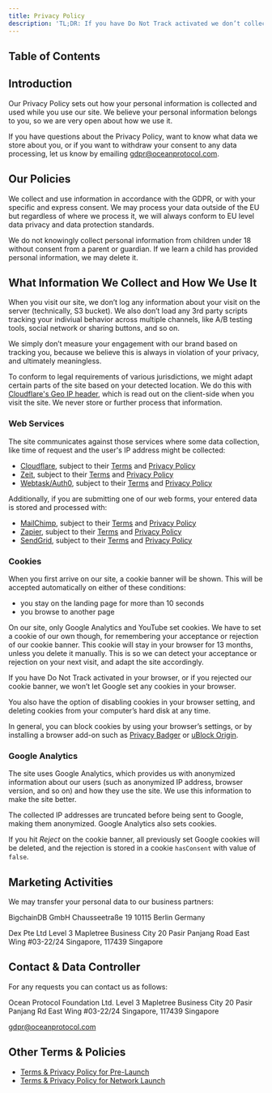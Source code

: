 ```yaml
---
title: Privacy Policy
description: 'TL;DR: If you have Do Not Track activated we don’t collect any information at all about your visit on our site. If deactivated, we make sure to only collect the bare minimum of information needed, as described in this Privacy Policy.'
---
```


## Table of Contents

## Introduction

Our Privacy Policy sets out how your personal information is collected and used while you use our site. We believe your personal information belongs to you, so we are very open about how we use it.

If you have questions about the Privacy Policy, want to know what data we store about you, or if you want to withdraw your consent to any data processing, let us know by emailing [gdpr@oceanprotocol.com](mailto:gdpr@oceanprotocol.com).

## Our Policies

We collect and use information in accordance with the GDPR, or with your specific and express consent. We may process your data outside of the EU but regardless of where we process it, we will always conform to EU level data privacy and data protection standards.

We do not knowingly collect personal information from children under 18 without consent from a parent or guardian. If we learn a child has provided personal information, we may delete it.

## What Information We Collect and How We Use It

When you visit our site, we don’t log any information about your visit on the server (technically, S3 bucket). We also don’t load any 3rd party scripts tracking your indiviual behavior across multiple channels, like A/B testing tools, social network or sharing buttons, and so on.

We simply don’t measure your engagement with our brand based on tracking you, because we believe this is always in violation of your privacy, and ultimately meaningless.

To conform to legal requirements of various jurisdictions, we might adapt certain parts of the site based on your detected location. We do this with [Cloudflare's Geo IP header](https://support.cloudflare.com/hc/en-us/articles/200168236-What-does-Cloudflare-IP-Geolocation-do-), which is read out on the client-side when you visit the site. We never store or further process that information.

### Web Services

The site communicates against those services where some data collection, like time of request and the user's IP address might be collected:

-   [Cloudflare](https://www.cloudflare.com), subject to their [Terms](https://www.cloudflare.com/terms/) and [Privacy Policy](https://www.cloudflare.com/privacypolicy/)
-   [Zeit](https://zeit.co/), subject to their [Terms](https://zeit.co/terms/) and [Privacy Policy](https://zeit.co/privacy)
-   [Webtask/Auth0](https://auth0.com), subject to their [Terms](https://auth0.com/terms/) and [Privacy Policy](https://auth0.com/privacy)

Additionally, if you are submitting one of our web forms, your entered data is stored and processed with:

-   [MailChimp](https://mailchimp.com/), subject to their [Terms](https://mailchimp.com/legal/terms/) and [Privacy Policy](https://mailchimp.com/legal/privacy/)
-   [Zapier](https://zapier.com/), subject to their [Terms](https://zapier.com/terms/) and [Privacy Policy](https://zapier.com/privacy/)
-   [SendGrid](https://mailchimp.com/), subject to their [Terms](https://sendgrid.com/policies/tos/) and [Privacy Policy](https://sendgrid.com/policies/privacy/)

### Cookies

When you first arrive on our site, a cookie banner will be shown. This will be accepted automatically on either of these conditions:

-   you stay on the landing page for more than 10 seconds
-   you browse to another page

On our site, only Google Analytics and YouTube set cookies. We have to set a cookie of our own though, for remembering your acceptance or rejection of our cookie banner. This cookie will stay in your browser for 13 months, unless you delete it manually. This is so we can detect your acceptance or rejection on your next visit, and adapt the site accordingly.

If you have Do Not Track activated in your browser, or if you rejected our cookie banner, we won’t let Google set any cookies in your browser.

You also have the option of disabling cookies in your browser setting, and deleting cookies from your computer’s hard disk at any time.

In general, you can block cookies by using your browser’s settings, or by installing a browser add-on such as [Privacy Badger](https://www.eff.org/privacybadger) or [uBlock Origin](https://github.com/gorhill/uBlock).

### Google Analytics

The site uses Google Analytics, which provides us with anonymized information about our users (such as anonymized IP address, browser version, and so on) and how they use the site. We use this information to make the site better.

The collected IP addresses are truncated before being sent to Google, making them anonymized. Google Analytics also sets cookies.

If you hit _Reject_ on the cookie banner, all previously set Google cookies will be deleted, and the rejection is stored in a cookie `hasConsent` with value of `false`.

## Marketing Activities

We may transfer your personal data to our business partners:

BigchainDB GmbH
Chausseetraße 19
10115 Berlin
Germany

Dex Pte Ltd
Level 3
Mapletree Business City
20 Pasir Panjang Road
East Wing #03-22/24
Singapore, 117439
Singapore

## Contact & Data Controller

For any requests you can contact us as follows:

Ocean Protocol Foundation Ltd.
Level 3
Mapletree Business City
20 Pasir Panjang Rd
East Wing #03-22/24
Singapore, 117439
Singapore

[gdpr@oceanprotocol.com](mailto:gdpr@oceanprotocol.com)

## Other Terms & Policies

-   [Terms & Privacy Policy for Pre-Launch](/terms-prelaunch/)
-   [Terms & Privacy Policy for Network Launch](/terms-launch/)
